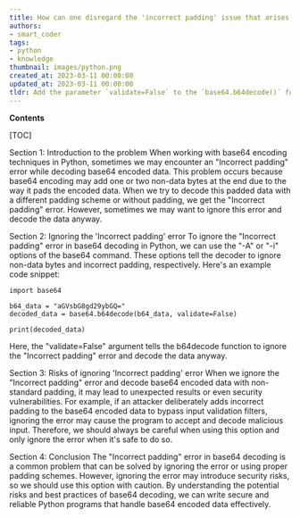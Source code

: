 ```yaml
---
title: How can one disregard the 'incorrect padding' issue that arises during the decoding of base64 with python?
authors:
- smart_coder
tags:
- python
- knowledge
thumbnail: images/python.png
created_at: 2023-03-11 00:00:00
updated_at: 2023-03-11 00:00:00
tldr: Add the parameter `validate=False` to the `base64.b64decode()` function to ignore the `Incorrect padding` error when decoding.
---
```


**Contents**

[TOC]

Section 1: Introduction to the problem
When working with base64 encoding techniques in Python, sometimes we may encounter an "Incorrect padding" error while decoding base64 encoded data. This problem occurs because base64 encoding may add one or two non-data bytes at the end due to the way it pads the encoded data. When we try to decode this padded data with a different padding scheme or without padding, we get the "Incorrect padding" error. However, sometimes we may want to ignore this error and decode the data anyway.

Section 2: Ignoring the 'Incorrect padding' error
To ignore the "Incorrect padding" error in base64 decoding in Python, we can use the "-A" or "-i" options of the base64 command. These options tell the decoder to ignore non-data bytes and incorrect padding, respectively. Here's an example code snippet:

```
import base64

b64_data = "aGVsbG8gd29ybGQ="
decoded_data = base64.b64decode(b64_data, validate=False)

print(decoded_data)
```

Here, the "validate=False" argument tells the b64decode function to ignore the "Incorrect padding" error and decode the data anyway. 

Section 3: Risks of ignoring 'Incorrect padding' error
When we ignore the "Incorrect padding" error and decode base64 encoded data with non-standard padding, it may lead to unexpected results or even security vulnerabilities. For example, if an attacker deliberately adds incorrect padding to the base64 encoded data to bypass input validation filters, ignoring the error may cause the program to accept and decode malicious input. Therefore, we should always be careful when using this option and only ignore the error when it's safe to do so. 

Section 4: Conclusion
The "Incorrect padding" error in base64 decoding is a common problem that can be solved by ignoring the error or using proper padding schemes. However, ignoring the error may introduce security risks, so we should use this option with caution. By understanding the potential risks and best practices of base64 decoding, we can write secure and reliable Python programs that handle base64 encoded data effectively.
